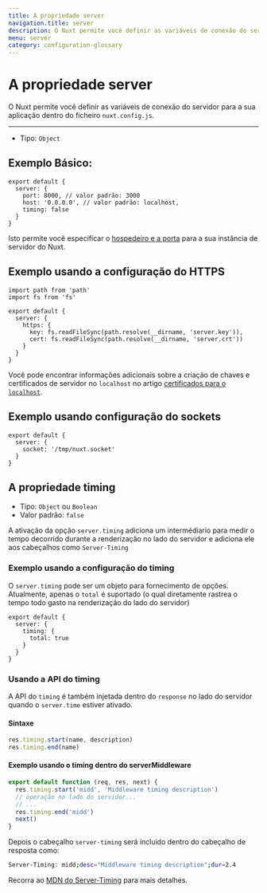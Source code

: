 ```yaml
---
title: A propriedade server
navigation.title: server
description: O Nuxt permite você definir as variáveis de conexão do servidor para a sua aplicação dentro do ficheiro nuxt.config.js.
menu: server
category: configuration-glossary
---
```

# A propriedade server

O Nuxt permite você definir as variáveis de conexão do servidor para a sua aplicação dentro do ficheiro `nuxt.config.js`.

---

- Tipo: `Object`

## Exemplo Básico:

```js{}[nuxt.config.js]
export default {
  server: {
    port: 8000, // valor padrão: 3000
    host: '0.0.0.0', // valor padrão: localhost,
    timing: false
  }
}
```

Isto permite você especificar o [hospedeiro e a porta](/docs/features/configuration#editar-o-hospedeiro-e-a-porta) para a sua instância de servidor do Nuxt.

## Exemplo usando a configuração do HTTPS

```js{}[nuxt.config.js]
import path from 'path'
import fs from 'fs'

export default {
  server: {
    https: {
      key: fs.readFileSync(path.resolve(__dirname, 'server.key')),
      cert: fs.readFileSync(path.resolve(__dirname, 'server.crt'))
    }
  }
}
```

Você pode encontrar informações adicionais sobre a criação de chaves e certificados de servidor no `localhost` no artigo [certificados para o `localhost`](https://letsencrypt.org/docs/certificates-for-localhost/).

## Exemplo usando configuração do sockets

```js{}[nuxt.config.js]
export default {
  server: {
    socket: '/tmp/nuxt.socket'
  }
}
```

## A propriedade timing

- Tipo: `Object` ou `Boolean`
- Valor padrão: `false`

A ativação da opção `server.timing` adiciona um intermédiario para medir o tempo decorrido durante a renderização no lado do servidor e adiciona ele aos cabeçalhos como `Server-Timing`

### Exemplo usando a configuração do timing

O `server.timing` pode ser um objeto para fornecimento de opções. Atualmente, apenas o `total` é suportado (o qual diretamente rastrea o tempo todo gasto na renderização do lado do servidor)

```js{}[nuxt.config.js]
export default {
  server: {
    timing: {
      total: true
    }
  }
}
```

### Usando a API do timing

A API do `timing` é também injetada dentro do `response` no lado do servidor quando o `server.time` estiver ativado.

#### Sintaxe

```js
res.timing.start(name, description)
res.timing.end(name)
```

#### Exemplo usando o timing dentro do serverMiddleware

```js
export default function (req, res, next) {
  res.timing.start('midd', 'Middleware timing description')
  // operação no lado do servidor...
  // ...
  res.timing.end('midd')
  next()
}
```

Depois o cabeçalho `server-timing` será íncluido dentro do cabeçalho de resposta como:

```bash
Server-Timing: midd;desc="Middleware timing description";dur=2.4
```

Recorra ao [MDN do Server-Timing](https://developer.mozilla.org/en-US/docs/Web/HTTP/Headers/Server-Timing) para mais detalhes.
